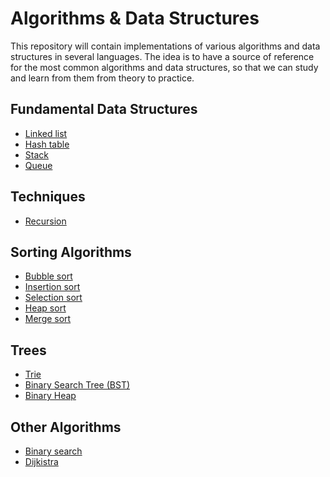# Algorithms & Data Structures

This repository will contain implementations of various algorithms and data structures in several languages.
The idea is to have a source of reference for the most common algorithms and data structures, so that we can study and learn from them from theory to practice.


## Fundamental Data Structures

- [Linked list](https://github.com/NelsonBN/algorithms-data-structures-linked-list)
- [Hash table](https://github.com/NelsonBN/algorithms-data-structures-hashtable)
- [Stack](https://github.com/NelsonBN/algorithms-data-structures-stack)
- [Queue](https://github.com/NelsonBN/algorithms-data-structures-queue)



## Techniques
- [Recursion](https://github.com/NelsonBN/algorithms-data-structures-recursion)



## Sorting Algorithms

- [Bubble sort](https://github.com/NelsonBN/algorithms-data-structures-bubble-sort)
- [Insertion sort](https://github.com/NelsonBN/algorithms-data-structures-insertion-sort)
- [Selection sort](https://github.com/NelsonBN/algorithms-data-structures-selection-sort)
- [Heap sort](https://github.com/NelsonBN/algorithms-data-structures-heap-sort)
- [Merge sort](https://github.com/NelsonBN/algorithms-data-structures-merge-sort)



## Trees

- [Trie](https://github.com/NelsonBN/algorithms-data-structures-trie)
- [Binary Search Tree (BST)](https://github.com/NelsonBN/algorithms-data-structures-binary-search-tree)
- [Binary Heap](https://github.com/NelsonBN/algorithms-data-structures-binary-heap)



## Other Algorithms

- [Binary search](https://github.com/NelsonBN/algorithms-data-structures-binary-search)
- [Dijkistra](https://github.com/NelsonBN/algorithms-data-structures-dijkistra)
